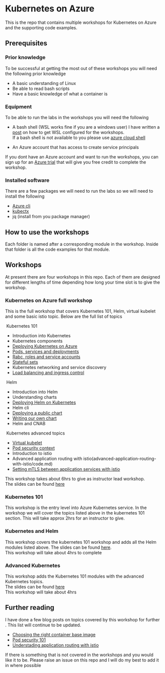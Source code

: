 # Kubernetes on Azure

This is the repo that contains multiple workshops for Kubernetes on Azure and the supporting code examples.

## Prerequisites

### Prior knowledge 
To be successful at getting the most out of these workshops you will need the following prior knowledge

* A basic understanding of Linux
* Be able to read bash scripts
* Have a basic knowledge of what a container is 

### Equipment
To be able to run the labs in the workshops you will need the following 

* A bash shell (WSL works fine if you are a windows user)
  I have written a [post](https://medium.com/devopslinks/windows-for-a-linux-guy-823276351826) on how to get WSL configured for the workshops.  
  If a bash shell is not available to you please use [azure cloud shell](https://azure.microsoft.com/en-au/features/cloud-shell/?WT.mc_id=aksworkshop-github-sccoulto)

* An Azure account that has access to create service principals

If you dont have an Azure account and want to run the workshops, you can sign up for an [Azure trial](https://azure.microsoft.com/en-us/offers/ms-azr-0044p/?WT.mc_id=aksworkshop-github-sccoulto) that will give you free credit to complete the workshop.

### Installed software
There are a few packages we will need to run the labs so we will need to install the following

* [Azure cli](https://docs.microsoft.com/cli/azure/install-azure-cli?view=azure-cli-latest&?WT.mc_id=aksworkshop-github-sccoulto)
* [kubectx](https://github.com/ahmetb/kubectx)
* jq (install from you package manager) 

## How to use the workshops
Each folder is named after a corresponding module in the workshop. Inside that folder is all the code examples for that module.

## Workshops 

At present there are four workshops in this repo. Each of them are designed for different lengths of time depending how long your time slot is to give the workshop.

### Kubernetes on Azure full workshop
This is the full workshop that covers Kubernetes 101, Helm, virtual kubelet and some basic istio topic. Below are the full list of topics

 Kubernetes 101
 
* Introduction into Kubernetes
* Kubernetes components 
* [Deploying Kubernetes on Azure](deploying-kubernetes-on-azure/code.md)
* [Pods, services and deployments](pods-services-deployments/code.md)
* [Rabc, roles and service accounts](rbac-roles-service-accounts/code.md) 
* [Stateful sets](statefull-sets/code.md)
* Kubernetes networking and service discovery
* [Load balancing and ingress control](ingress-controller/code.md)

 Helm

* Introduction into Helm
* Understanding charts
* [Deploying Helm on Kubernetes](installing-helm-on-kubernetes/code.md)
* Helm cli
* [Deploying a public chart](deploying-a-public-chart/code.md)
* [Writing our own chart](writing-our-own-chart/code.md)
* Helm and CNAB

 Kubernetes advanced topics

* [Virtual kubelet](virtual-node-with-virtual-kubelet/code.md)
* [Pod security context](pod-security-policy/code.md) 
* Introduction to istio
* Advanced application routing with istio(advanced-application-routing-with-istio/code.md)
* [Setting mTLS between application services with istio](mTLS-with-istio/code.md) 

This workshop takes about 6hrs to give as instructor lead workshop.  
The slides can be found [here](slides/full-workshop/Kubernetes-on-Azure.pdf)  


### Kubernetes 101
This workshop is the entry level into Azure Kubernetes service. In the workshop we will cover the topics listed above in the kubernetes 101 section. This will take approx 2hrs for an instructor to give.  

### Kubernetes and Helm 
This workshop covers the kubernetes 101 workshop and adds all the Helm modules listed above. 
The slides can be found [here](slides/kubernetes-helm/Kubernetes-helm.pdf).  
This workshop will take about 4hrs to complete  

### Advanced Kubernetes
This workshop adds the Kubernetes 101 modules with the advanced Kubernetes topics.  
The slides can be found [here](slides/kubernetes-advance/kubernetes-advanced.pdf)  
This workshop will take about 4hrs   

## Further reading
I have done a few blog posts on topics covered by this workshop for further . This list will continue to be updated.
* [Choosing the right container base image](https://dev.to/scottyc/i-cho-cho-chose-you-container-image-part-1-227p)
* [Pod security 101](https://medium.com/devopslinks/kubernetes-pod-security-101-15fe8cda829e)
* [Understading application routing with istio](https://itnext.io/understanding-application-routing-in-istio-aade30d594f4)

If there is something that is not covered in the workshops and you would like it to be. Please raise an issue on this repo and I will do my best to add it in where possible

